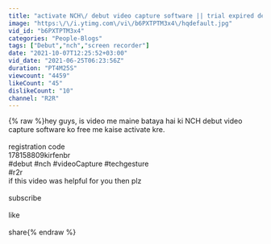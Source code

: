 ```yaml
---
title: "activate NCH\/ debut video capture software || trial expired debut professional registration code"
image: "https:\/\/i.ytimg.com\/vi\/b6PXTPTM3x4\/hqdefault.jpg"
vid_id: "b6PXTPTM3x4"
categories: "People-Blogs"
tags: ["Debut","nch","screen recorder"]
date: "2021-10-07T12:25:52+03:00"
vid_date: "2021-06-25T06:23:56Z"
duration: "PT4M25S"
viewcount: "4459"
likeCount: "45"
dislikeCount: "10"
channel: "R2R"
---
```

{% raw %}hey guys, is video me maine bataya hai ki NCH debut video capture software ko free me kaise activate kre.<br /><br />registration code<br />178158809kirfenbr<br />#debut #nch #videoCapture #techgesture<br />#r2r<br />if this video was helpful for you then plz<br />         <br />         subscribe<br /><br />         like<br /><br />         share{% endraw %}
